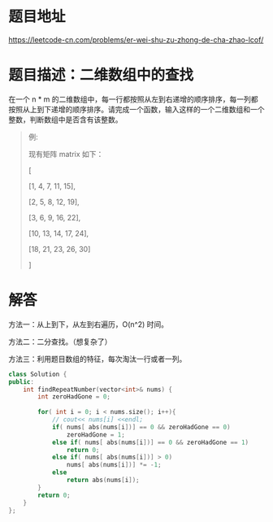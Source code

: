 # 题目地址
https://leetcode-cn.com/problems/er-wei-shu-zu-zhong-de-cha-zhao-lcof/

# 题目描述：二维数组中的查找
在一个 n * m 的二维数组中，每一行都按照从左到右递增的顺序排序，每一列都按照从上到下递增的顺序排序。请完成一个函数，输入这样的一个二维数组和一个整数，判断数组中是否含有该整数。

>例:
>
>现有矩阵 matrix 如下：
>
>[
>
>  [1,   4,  7, 11, 15],
>  
>  [2,   5,  8, 12, 19],
>  
>  [3,   6,  9, 16, 22],
>  
>  [10, 13, 14, 17, 24],
>  
>  [18, 21, 23, 26, 30]
>  
>]


# 解答
方法一：从上到下，从左到右遍历，O(n^2) 时间。

方法二：二分查找。（想复杂了）

方法三：利用题目数组的特征，每次淘汰一行或者一列。

```cpp
class Solution {
public:
    int findRepeatNumber(vector<int>& nums) {
        int zeroHadGone = 0;
        
        for( int i = 0; i < nums.size(); i++){
            // cout<< nums[i] <<endl;
            if( nums[ abs(nums[i])] == 0 && zeroHadGone == 0)
                zeroHadGone = 1;
            else if( nums[ abs(nums[i])] == 0 && zeroHadGone == 1)
                return 0;
            else if( nums[ abs(nums[i])] > 0)
                nums[ abs(nums[i])] *= -1;
            else
                return abs(nums[i]);
        }
        return 0;
    }
};
```